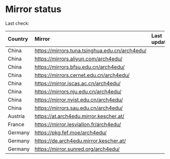 <script src="./time.js"></script>
# Mirror status
Last check: <script type="text/javascript">localize(1727644757.6171217);</script>

|Country|Mirror|Last update|
|:------|:-----|:----------|
|China|https://mirrors.tuna.tsinghua.edu.cn/arch4edu/|<script type="text/javascript">localize(1727591984);</script>|
|China|https://mirrors.aliyun.com/arch4edu/|<script type="text/javascript">localize(1727591984);</script>|
|China|https://mirrors.bfsu.edu.cn/arch4edu/|<script type="text/javascript">localize(1727591984);</script>|
|China|https://mirrors.cernet.edu.cn/arch4edu/|<script type="text/javascript">localize(1727591984);</script>|
|China|https://mirror.iscas.ac.cn/arch4edu/|<script type="text/javascript">localize(1727591984);</script>|
|China|https://mirrors.nju.edu.cn/arch4edu/|<script type="text/javascript">localize(1727548919);</script>|
|China|https://mirror.nyist.edu.cn/arch4edu/|<script type="text/javascript">localize(1727591984);</script>|
|China|https://mirrors.sau.edu.cn/arch4edu/|<script type="text/javascript">localize(1727591984);</script>|
|Austria|https://at.arch4edu.mirror.kescher.at/|<script type="text/javascript">localize(1727591984);</script>|
|France|https://mirror.lesviallon.fr/arch4edu/|<script type="text/javascript">localize(1727591984);</script>|
|Germany|https://pkg.fef.moe/arch4edu/|<script type="text/javascript">localize(1727591984);</script>|
|Germany|https://de.arch4edu.mirror.kescher.at/|<script type="text/javascript">localize(1727591984);</script>|
|Germany|https://mirror.sunred.org/arch4edu/|<script type="text/javascript">localize(1727591984);</script>|

<script src="./tablefilter/tablefilter.js"></script>
<script src="./table.js"></script>